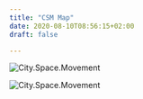 ```yaml
---
title: "CSM Map"
date: 2020-08-10T08:56:15+02:00
draft: false

---
```


![City.Space.Movement](/upcoming/csmmap1.png)

![City.Space.Movement](/upcoming/csmmap2.png)